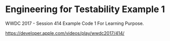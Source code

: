 # Engineering for Testability Example 1
WWDC 2017 - Session 414 Example Code 1
For Learning Purpose. 

https://developer.apple.com/videos/play/wwdc2017/414/
